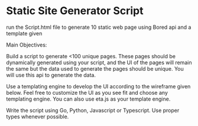 # Static Site Generator Script
 run the Script.html file to generate 10 static web page using Bored api and a template given

Main Objectives:

Build a script to generate <100 unique pages. These pages should be dynamically generated using your script, and the UI of the pages will remain the same but the data used to generate the pages should be unique. You will use this api to generate the data.

Use a templating engine to develop the UI according to the wireframe given below. Feel free to customize the UI as you see fit and choose any templating engine. You can also use eta.js as your template engine.

Write the script using Go, Python, Javascript or Typescript. Use proper types whenever possible. 

